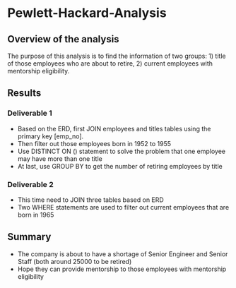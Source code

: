 # Pewlett-Hackard-Analysis

## Overview of the analysis
The purpose of this analysis is to find the information of two groups: 1) title of those employees who are about to retire, 2) current employees with mentorship eligibility.

## Results
### Deliverable 1
- Based on the ERD, first JOIN employees and titles tables using the primary key [emp_no].
- Then filter out those employees born in 1952 to 1955
- Use DISTINCT ON () statement to solve the problem that one employee may have more than one title
- At last, use GROUP BY to get the number of retiring employees by title

### Deliverable 2
- This time need to JOIN three tables based on ERD
- Two WHERE statements are used to filter out current employees that are born in 1965

## Summary
- The company is about to have a shortage of Senior Engineer and Senior Staff (both around 25000 to be retired)
- Hope they can provide mentorship to those employees with mentorship eligibility